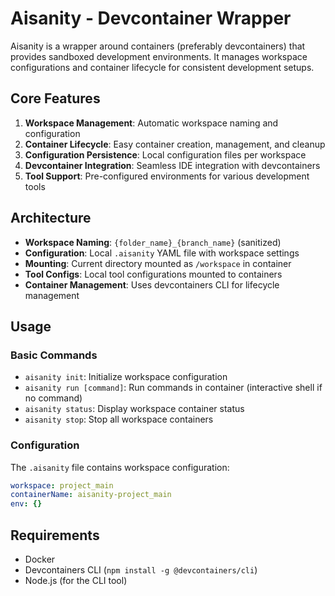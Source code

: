 # Aisanity - Devcontainer Wrapper

Aisanity is a wrapper around containers (preferably devcontainers) that provides sandboxed development environments. It manages workspace configurations and container lifecycle for consistent development setups.

## Core Features

1. **Workspace Management**: Automatic workspace naming and configuration
2. **Container Lifecycle**: Easy container creation, management, and cleanup
3. **Configuration Persistence**: Local configuration files per workspace
4. **Devcontainer Integration**: Seamless IDE integration with devcontainers
5. **Tool Support**: Pre-configured environments for various development tools

## Architecture

- **Workspace Naming**: `{folder_name}_{branch_name}` (sanitized)
- **Configuration**: Local `.aisanity` YAML file with workspace settings
- **Mounting**: Current directory mounted as `/workspace` in container
- **Tool Configs**: Local tool configurations mounted to containers
- **Container Management**: Uses devcontainers CLI for lifecycle management

## Usage

### Basic Commands

- `aisanity init`: Initialize workspace configuration
- `aisanity run [command]`: Run commands in container (interactive shell if no command)
- `aisanity status`: Display workspace container status
- `aisanity stop`: Stop all workspace containers

### Configuration

The `.aisanity` file contains workspace configuration:

```yaml
workspace: project_main
containerName: aisanity-project_main
env: {}
```

## Requirements

- Docker
- Devcontainers CLI (`npm install -g @devcontainers/cli`)
- Node.js (for the CLI tool)
